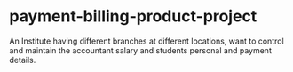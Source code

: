 # payment-billing-product-project
An Institute having different branches at different locations, want to control and maintain the accountant salary and students personal and payment details.
